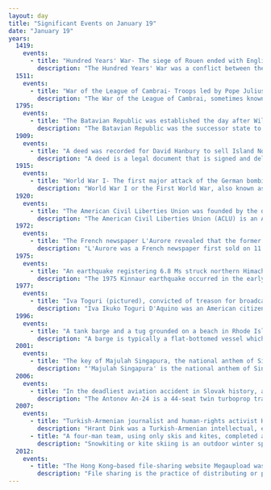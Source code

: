 ```yaml
---
layout: day
title: "Significant Events on January 19"
date: "January 19"
years:
  1419:
    events:
      - title: "Hundred Years' War- The siege of Rouen ended with English troops capturing the city from Norman French forces."
        description: "The Hundred Years' War was a conflict between the kingdoms of England and France and a civil war in France during the Late Middle Ages. It emerged from feudal disputes over the Duchy of Aquitaine and was triggered by a claim to the French throne made by Edward III of England. The war grew into a broader military, economic, and political struggle involving factions from across Western Europe, fuelled by emerging nationalism on both sides. The periodisation of the war typically charts it as taking place over 116 years. However, it was an intermittent conflict which was frequently interrupted by external factors, such as the Black Death, and several years of truces."
  1511:
    events:
      - title: "War of the League of Cambrai- Troops led by Pope Julius II captured Mirandola after a brief siege."
        description: "The War of the League of Cambrai, sometimes known as the War of the Holy League and several other names, was fought from February 1508 to December 1516 as part of the Italian Wars of 1494–1559. The main participants of the war, who fought for its entire duration, were France, the Papal States, and the Republic of Venice; they were joined at various times by nearly every significant power in Western Europe, including Spain, the Holy Roman Empire, England, the Duchy of Milan, the Republic of Florence, the Duchy of Ferrara, and the Swiss."
  1795:
    events:
      - title: "The Batavian Republic was established the day after William V fled the Dutch Republic as a result of the Batavian Revolution in Amsterdam."
        description: "The Batavian Republic was the successor state to the Republic of the Seven United Netherlands. It was proclaimed on 19 January 1795 and ended on 5 June 1806, with the accession of Louis Bonaparte to the Dutch throne. From October 1801 onward, it was known as the Batavian Commonwealth. Both names refer to the Germanic tribe of the Batavi, representing both the Dutch ancestry and their ancient quest for liberty in their nationalistic lore."
  1909:
    events:
      - title: "A deed was recorded for David Hanbury to sell Island No. 2 in northern California to his brother John for $10 ($339.00 in 2023)."
        description: "A deed is a legal document that is signed and delivered, especially concerning the ownership of property or legal rights. Specifically, in common law, a deed is any legal instrument in writing which passes, affirms or confirms an interest, right, or property and that is signed, attested, delivered, and in some jurisdictions, sealed. It is commonly associated with transferring (conveyancing) title to property. The deed has a greater presumption of validity and is less rebuttable than an instrument signed by the party to the deed. A deed can be unilateral or bilateral. Deeds include conveyances, commissions, licenses, patents, diplomas, and conditionally powers of attorney if executed as deeds. The deed is the modern descendant of the medieval charter, and delivery is thought to symbolically replace the ancient ceremony of livery of seisin."
  1915:
    events:
      - title: "World War I- The first major attack of the German bombing campaign against Britain took place when Zeppelins bombed several towns in Norfolk."
        description: "World War I or the First World War, also known as the Great War, was a global conflict between two coalitions- the Allies and the Central Powers. Fighting took place mainly in Europe and the Middle East, as well as in parts of Africa and the Asia-Pacific, and in Europe was characterised by trench warfare; the widespread use of artillery, machine guns, and chemical weapons (gas); and the introductions of tanks and aircraft. World War I was one of the deadliest conflicts in history, resulting in an estimated 10 million military dead and more than 20 million wounded, plus some 10 million civilian dead from causes including genocide. The movement of large numbers of people was a major factor in the deadly Spanish flu pandemic."
  1920:
    events:
      - title: "The American Civil Liberties Union was founded by the directors of the National Civil Liberties Bureau."
        description: "The American Civil Liberties Union (ACLU) is an American nonprofit civil rights organization founded in 1920. ACLU affiliates are active in all 50 states, Washington, D.C., and Puerto Rico. The budget of the ACLU in 2024 was $383 million."
  1972:
    events:
      - title: "The French newspaper L'Aurore revealed that the former Nazi SS officer Klaus Barbie (pictured), the 'Butcher of Lyon', had been found to be living in Peru."
        description: "L'Aurore was a French newspaper first sold on 11 September 1944, soon after the Liberation of Paris. Its name refers to the previous, unrelated publication, L'Aurore (1897–1914). Publication ended in 1985."
  1975:
    events:
      - title: "An earthquake registering 6.8 Ms struck northern Himachal Pradesh in India, causing extensive damage to the region."
        description: "The 1975 Kinnaur earthquake occurred in the early afternoon of 19 January. It had a magnitude of 6.8 on the surface-wave magnitude scale and a maximum perceived intensity of IX (Violent) on the Mercalli intensity scale, causing extensive damage in Himachal Pradesh, in northern India. Its epicentre was in Kinnaur district in the southeastern part of Himachal Pradesh and caused 47 casualties. Landslides, rock falls and avalanches caused major damage to the Hindustan-Tibet Road. The earthquake affected many monasteries and buildings in the state and led to an extensive restoration work in the late 1970s and early 1980s in Himachal Pradesh. The Spiti and Parachu valleys in particular suffered the greatest damage being on the north–south Kaurik-Chango fault, causing damage to landmarks such as Key Monastery and Tabo Monastery."
  1977:
    events:
      - title: "Iva Toguri (pictured), convicted of treason for broadcasting Japanese propaganda, was granted a full pardon by U.S. president Gerald Ford."
        description: "Iva Ikuko Toguri D'Aquino was an American citizen visiting Japan when World War II began. Unable to return to the United States, she risked her life smuggling food to American service men held in prisoner of war camps."
  1996:
    events:
      - title: "A tank barge and a tug grounded on a beach in Rhode Island, causing a spill of an estimated 828,000 U.S. gallons (3.13 million litres) of home heating oil."
        description: "A barge is typically a flat-bottomed vessel which does not have its own means of mechanical propulsion. Original use was on inland waterways, while modern use is on both inland and marine water environments. The first modern barges were pulled by tugs, but on inland waterways, most are pushed by pusher boats, or other vessels. The term barge has a rich history, and therefore there are many types of barges."
  2001:
    events:
      - title: "The key of Majulah Singapura, the national anthem of Singapore, was changed to F major."
        description: "'Majulah Singapura' is the national anthem of Singapore. Composed by Zubir Said in 1958 as a theme song for official functions of the City Council of Singapore, the song was selected in 1959 as the nation's anthem when it attained self-government. Upon full independence in 1965, 'Majulah Singapura' was formally adopted as Singapore's national anthem. By law, the anthem must be sung with Malay lyrics, but there are authorised translations of the lyrics of the anthem in Singapore's three other official languages- English, Mandarin and Tamil."
  2006:
    events:
      - title: "In the deadliest aviation accident in Slovak history, an Antonov An-24 operated by the Slovak Air Force crashed in northern Hungary, killing 42 of the 43 people on board."
        description: "The Antonov An-24 is a 44-seat twin turboprop transport/passenger aircraft designed in 1957 in the Soviet Union by the Antonov Design Bureau and manufactured by the Kyiv, Irkutsk and Ulan-Ude Aviation Factories. It was the first of a future family of turboprops by Antonov. The An-30 came next with a cartographic configuration, then the An-26 with a military configuration and the An-32 modernized version. The An-132 was intended to be the next member of the An-24 family, but Saudi Arabia's Taqnia left the project and canceled their orders and the only prototype was destroyed, which led to the project being canceled. A Chinese liscensed-built version, the Xi'an Y-7, is heavily based on the An-24, but is not a member of the family."
  2007:
    events:
      - title: "Turkish-Armenian journalist and human-rights activist Hrant Dink was assassinated by a Turkish nationalist in Istanbul."
        description: "Hrant Dink was a Turkish-Armenian intellectual, editor-in-chief of Agos, journalist, and columnist. As editor-in-chief of the bilingual Turkish-Armenian newspaper Agos, Dink was a prominent member of the Armenian minority in Turkey best known for advocating Turkish–Armenian reconciliation and human and minority rights in Turkey. He was often critical of both Turkey's denial of the Armenian genocide and of the Armenian diaspora's campaign for its international recognition. Dink was prosecuted three times for denigrating Turkishness, while receiving numerous death threats from Turkish nationalists."
      - title: "A four-man team, using only skis and kites, completed a 1,093-mile (1,759 km) trek to reach the Southern Pole of Inaccessibility, the first people to get there since 1967, and the first to do so on foot."
        description: "Snowkiting or kite skiing is an outdoor winter sport where people use kite power to glide on snow or ice. The skier uses a kite to give them power over large jumps. The sport is similar to water-based kiteboarding, but with the footwear used in snowboarding or skiing. The principles of using the kite are the same, but in different terrain. In the early days of snowkiting, foil kites were the most common type; nowadays many kiteboarders use inflatable kites. However, since 2013, newly developed racing foil kites seem to dominate speed races and expedition races, like Red Bull Ragnarok and the Vake mini-expedition race. Snowkiting differs from other alpine sports in that it is possible for the snowkiter to travel uphill and downhill with any wind direction. Like kiteboarding, snowkiting can be very hazardous and should be learned and practiced with care. Snowkiting has become more popular in places often associated with skiing and snowboarding, such as Russia, Canada, Iceland, France, Switzerland, Austria, Norway, Sweden, Finland and the Northern and Central United States. The sport has become more diverse as adventurers use kites to travel great distances and sports enthusiasts push the boundaries of freestyle, big air, speed and back country exploration."
  2012:
    events:
      - title: "The Hong Kong–based file-sharing website Megaupload was shut down by the FBI."
        description: "File sharing is the practice of distributing or providing access to digital media, such as computer programs, multimedia, documents or electronic books. Common methods of storage, transmission and dispersion include removable media, centralized servers on computer networks, Internet-based hyperlinked documents, and the use of distributed peer-to-peer networking."
---
```

